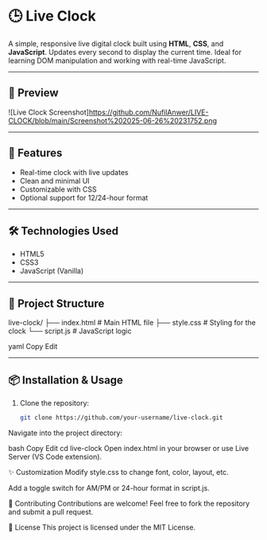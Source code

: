 # 🕒 Live Clock

A simple, responsive live digital clock built using **HTML**, **CSS**, and **JavaScript**. Updates every second to display the current time. Ideal for learning DOM manipulation and working with real-time JavaScript.

---

## 📸 Preview

![Live Clock Screenshot]https://github.com/NufilAnwer/LIVE-CLOCK/blob/main/Screenshot%202025-06-26%20231752.png <!-- Replace with actual image path if available -->

---

## 🌟 Features

- Real-time clock with live updates
- Clean and minimal UI
- Customizable with CSS
- Optional support for 12/24-hour format

---



## 🛠️ Technologies Used

- HTML5
- CSS3
- JavaScript (Vanilla)

---

## 📁 Project Structure

live-clock/
├── index.html # Main HTML file
├── style.css # Styling for the clock
└── script.js # JavaScript logic

yaml
Copy
Edit

---

## 📦 Installation & Usage

1. Clone the repository:
   ```bash
   git clone https://github.com/your-username/live-clock.git
Navigate into the project directory:

bash
Copy
Edit
cd live-clock
Open index.html in your browser or use Live Server (VS Code extension).

✨ Customization
Modify style.css to change font, color, layout, etc.

Add a toggle switch for AM/PM or 24-hour format in script.js.

🤝 Contributing
Contributions are welcome!
Feel free to fork the repository and submit a pull request.

📄 License
This project is licensed under the MIT License.

